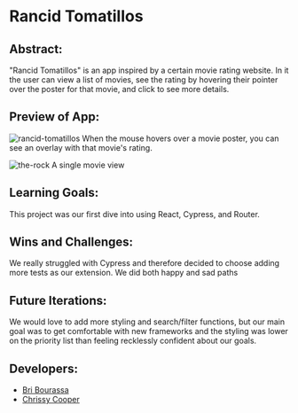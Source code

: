 # Rancid Tomatillos

## Abstract:
"Rancid Tomatillos" is an app inspired by a certain movie rating website. In it the user can view a list of movies, see the rating by hovering their pointer over the poster for that movie, and click to see more details.

## Preview of App:
![rancid-tomatillos](https://user-images.githubusercontent.com/111149043/229383723-531e2453-7fdd-433e-a455-afe01e3279f1.png)
When the mouse hovers over a movie poster, you can see an overlay with that movie's rating.

![the-rock](https://user-images.githubusercontent.com/111149043/229383735-f5609cf3-f561-4529-90fb-df1668ac7e42.png)
A single movie view


## Learning Goals:
This project was our first dive into using React, Cypress, and Router. 

## Wins and Challenges:
We really struggled with Cypress and therefore decided to choose adding more tests as our extension. We did both happy and sad paths


## Future Iterations:
We would love to add more styling and search/filter functions, but our main goal was to get comfortable with new frameworks and the styling was lower on the priority list than feeling recklessly confident about our goals.

## Developers:
- [Bri Bourassa](https://github.com/BriBourassa)
- [Chrissy Cooper](https://github.com/chrissycooper)
